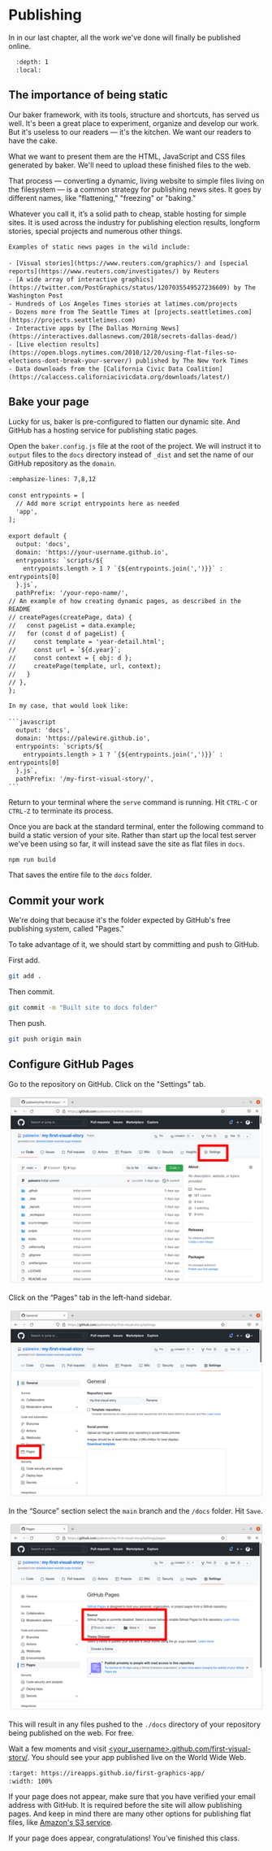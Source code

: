 # Publishing

In in our last chapter, all the work we've done will finally be published online.

```{contents} Sections
  :depth: 1
  :local:
```

## The importance of being static

Our baker framework, with its tools, structure and shortcuts, has served us well. It's been a great place to experiment, organize and develop our work. But it's useless to our readers — it's the kitchen. We want our readers to have the cake.

What we want to present them are the HTML, JavaScript and CSS files generated by baker. We'll need to upload these finished files to the web.

That process — converting a dynamic, living website to simple files living on the filesystem — is a common strategy for publishing news sites. It goes by different names, like "flattening," "freezing" or "baking."

Whatever you call it, it’s a solid path to cheap, stable hosting for simple sites. It is used across the industry for publishing election results, longform stories, special projects and numerous other things.

```{note}
Examples of static news pages in the wild include:

- [Visual stories](https://www.reuters.com/graphics/) and [special reports](https://www.reuters.com/investigates/) by Reuters
- [A wide array of interactive graphics](https://twitter.com/PostGraphics/status/1207035549527236609) by The Washington Post
- Hundreds of Los Angeles Times stories at latimes.com/projects
- Dozens more from The Seattle Times at [projects.seattletimes.com](https://projects.seattletimes.com)
- Interactive apps by [The Dallas Morning News](https://interactives.dallasnews.com/2018/secrets-dallas-dead/)
- [Live election results](https://open.blogs.nytimes.com/2010/12/20/using-flat-files-so-elections-dont-break-your-server/) published by The New York Times
- Data downloads from the [California Civic Data Coalition](https://calaccess.californiacivicdata.org/downloads/latest/)
```

## Bake your page

Lucky for us, baker is pre-configured to flatten our dynamic site. And GitHub has a hosting service for publishing static pages.

Open the `baker.config.js` file at the root of the project. We will instruct it to `output` files to the `docs` directory instead of `_dist` and set the name of our GitHub repository as the `domain`.

```{code-block} javascript
:emphasize-lines: 7,8,12

const entrypoints = [
  // Add more script entrypoints here as needed
  'app',
];

export default {
  output: 'docs',
  domain: 'https://your-username.github.io',
  entrypoints: `scripts/${
    entrypoints.length > 1 ? `{${entrypoints.join(',')}}` : entrypoints[0]
  }.js`,
  pathPrefix: '/your-repo-name/',
// An example of how creating dynamic pages, as described in the README
// createPages(createPage, data) {
//   const pageList = data.example;
//   for (const d of pageList) {
//     const template = 'year-detail.html';
//     const url = `${d.year}`;
//     const context = { obj: d };
//     createPage(template, url, context);
//   }
// },
};
```

````{note}
In my case, that would look like:

```javascript
  output: 'docs',
  domain: 'https://palewire.github.io',
  entrypoints: `scripts/${
    entrypoints.length > 1 ? `{${entrypoints.join(',')}}` : entrypoints[0]
  }.js`,
  pathPrefix: '/my-first-visual-story/',
```
````

Return to your terminal where the `serve` command is running. Hit `CTRL-C` or `CTRL-Z` to terminate its process.

Once you are back at the standard terminal, enter the following command to build a static version of your site. Rather than start up the local test server we've been using so far, it will instead save the site as flat files in `docs`.

```bash
npm run build
```

That saves the entire file to the `docs` folder.

## Commit your work

We're doing that because it's the folder expected by GitHub's free publishing system, called "Pages."

To take advantage of it, we should start by committing and push to GitHub.

First add.

```bash
git add .
```

Then commit.

```bash
git commit -m "Built site to docs folder"
```

Then push.

```bash
git push origin main
```

## Configure GitHub Pages

Go to the repository on GitHub. Click on the "Settings" tab.

![github settings](_static/github-settings.png)

Click on the “Pages” tab in the left-hand sidebar.

![pages tab button](_static/github-pages-tab.png)

In the “Source” section select the `main` branch and the `/docs` folder. Hit `Save`.

![pages tab config](_static/github-pages-config.png)

This will result in any files pushed to the `./docs` directory of your repository being published on the web. For free.

Wait a few moments and visit [\<your_username>.github.com/first-visual-story/](https://palewire.github.io/first-visual-story/). You should see your app published live on the World Wide Web.

```{image} _static/preview.gif
:target: https://ireapps.github.io/first-graphics-app/
:width: 100%
```

If your page does not appear, make sure that you have verified your email address with GitHub. It is required before the site will allow publishing pages. And keep in mind there are many other options for publishing flat files, like [Amazon's S3 service](https://en.wikipedia.org/wiki/Amazon_S3).

If your page does appear, congratulations! You’ve finished this class.
